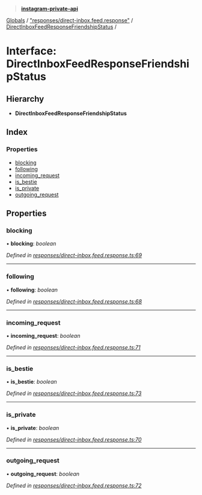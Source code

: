 > **[instagram-private-api](../README.md)**

[Globals](../README.md) / ["responses/direct-inbox.feed.response"](../modules/_responses_direct_inbox_feed_response_.md) / [DirectInboxFeedResponseFriendshipStatus](_responses_direct_inbox_feed_response_.directinboxfeedresponsefriendshipstatus.md) /

# Interface: DirectInboxFeedResponseFriendshipStatus

## Hierarchy

* **DirectInboxFeedResponseFriendshipStatus**

## Index

### Properties

* [blocking](_responses_direct_inbox_feed_response_.directinboxfeedresponsefriendshipstatus.md#blocking)
* [following](_responses_direct_inbox_feed_response_.directinboxfeedresponsefriendshipstatus.md#following)
* [incoming_request](_responses_direct_inbox_feed_response_.directinboxfeedresponsefriendshipstatus.md#incoming_request)
* [is_bestie](_responses_direct_inbox_feed_response_.directinboxfeedresponsefriendshipstatus.md#is_bestie)
* [is_private](_responses_direct_inbox_feed_response_.directinboxfeedresponsefriendshipstatus.md#is_private)
* [outgoing_request](_responses_direct_inbox_feed_response_.directinboxfeedresponsefriendshipstatus.md#outgoing_request)

## Properties

###  blocking

• **blocking**: *boolean*

*Defined in [responses/direct-inbox.feed.response.ts:69](https://github.com/dilame/instagram-private-api/blob/3e16058/src/responses/direct-inbox.feed.response.ts#L69)*

___

###  following

• **following**: *boolean*

*Defined in [responses/direct-inbox.feed.response.ts:68](https://github.com/dilame/instagram-private-api/blob/3e16058/src/responses/direct-inbox.feed.response.ts#L68)*

___

###  incoming_request

• **incoming_request**: *boolean*

*Defined in [responses/direct-inbox.feed.response.ts:71](https://github.com/dilame/instagram-private-api/blob/3e16058/src/responses/direct-inbox.feed.response.ts#L71)*

___

###  is_bestie

• **is_bestie**: *boolean*

*Defined in [responses/direct-inbox.feed.response.ts:73](https://github.com/dilame/instagram-private-api/blob/3e16058/src/responses/direct-inbox.feed.response.ts#L73)*

___

###  is_private

• **is_private**: *boolean*

*Defined in [responses/direct-inbox.feed.response.ts:70](https://github.com/dilame/instagram-private-api/blob/3e16058/src/responses/direct-inbox.feed.response.ts#L70)*

___

###  outgoing_request

• **outgoing_request**: *boolean*

*Defined in [responses/direct-inbox.feed.response.ts:72](https://github.com/dilame/instagram-private-api/blob/3e16058/src/responses/direct-inbox.feed.response.ts#L72)*